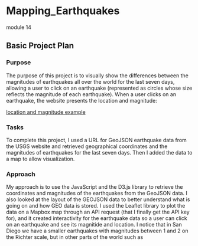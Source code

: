 # Mapping_Earthquakes
module 14

## Basic Project Plan

### Purpose
The purpose of this project is to visually show the differences between the magnitudes of earthquakes all over the world for the last seven days, allowing a user to click on an earthquake (represented as circles whose size reflects the magnitude of each earthquake). When a user clicks on an earthquake, the website presents the location and magnitude: 

[location and magnitude example]("Earthquake_Challenge/one_earthquak.PNG")

### Tasks
To complete this project, I used a URL for GeoJSON earthquake data from the USGS website and retrieved geographical coordinates and the magnitudes of earthquakes for the last seven days. Then I added the data to a map to allow visualization.

### Approach
My approach is to use the JavaScript and the D3.js library to retrieve the coordinates and magnitudes of the earthquakes from the GeoJSON data. I also looked at the layout of the GEOJSON data to better understand what is going on and how GEO data is stored. I used the Leaflet library to plot the data on a Mapbox map through an API request (that I finally get the API key for), and it created interactivity for the earthquake data so a user can click on an earthquake and see its magnitide and location. I notice that in San Diego we have a smaller earthquakes with magnitudes between 1 and 2 on the Richter scale, but in other parts of the world such as 

